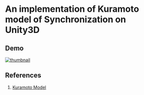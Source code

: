 # An implementation of Kuramoto model of Synchronization on Unity3D

## Demo
[![thumbnail](http://img.youtube.com/vi/1Cz911-6Y-g/sddefault.jpg)](https://youtu.be/1Cz911-6Y-g)

## References
1. [Kuramoto Model](https://en.wikipedia.org/wiki/Kuramoto_model)


